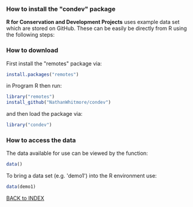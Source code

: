 ### How to install the "condev" package 

**R for Conservation and Development Projects** uses example data set which are stored on GitHub. These can be easily be directly from R using the following steps:

### How to download
First install the "remotes" package via:
```r
install.packages("remotes")
```

in Program R then run:
```r
library("remotes") 
install_github("NathanWhitmore/condev")
```

and then load the package via:
```r
library("condev")
```

### How to access the data
The data available for use can be viewed by the function:
```r
data()
```
To bring a data set (e.g. 'demo1') into the R environment use:
```r
data(demo1)
```
[BACK to INDEX](index.md)

